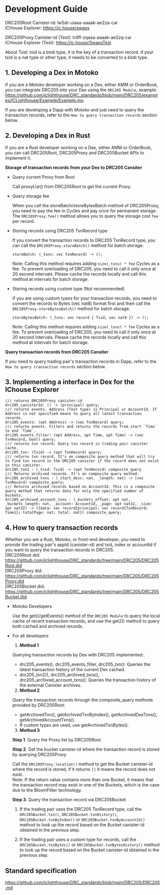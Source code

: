 # Development Guide

DRC205Root Canister-id: lw5dr-uiaaa-aaaak-ae2za-cai   
ICHouse Explorer: https://ic.house/swaps

DRC205Proxy Canister-id (Test): lr4ff-zqaaa-aaaak-ae2zq-cai   
ICHouse Explorer (Test): https://ic.house/SwapsTest

About Txid: txid is a blob type, it is the key of a transaction record. if your txid is a nat type or other type, it needs to be converted to a blob type.

## 1. Developing a Dex in Motoko

If you are a Motoko developer working on a Dex, either AMM or OrderBook, you can integrate DRC205 into your Dex using the `DRC205 Module`, example: https://github.com/iclighthouse/DRC_standards/blob/main/DRC205/examples/ICLighthouse/Example/Example.mo   

If you are developing a Dapp with Motoko and just need to query the transaction records, refer to the `How to query transaction records` section below.

## 2. Developing a Dex in Rust

If you are a Rust developer working on a Dex, either AMM or OrderBook, you can call DRC205Root, DRC205Proxy and DRC205Bucket APIs to implement it. 

**Storage of transaction records from your Dex to DRC205 Cansiter**

- Query current Proxy from Root

    Call proxyList() from DRC205Root to get the current Proxy.

- Query storage fee

    When you call the storeBatch/storeBytesBatch method of DRC205Proxy, you need to pay the fee in Cycles and pay once for permanent storage. The `DRC205Proxy.fee()` method allows you to query the storage cost `fee` per record.

- Storing records using DRC205 TxnRecord type

    If you convert the transaction records to DRC205 TxnRecord type, you can call the `DRC205Proxy.storeBatch()` method for batch storage.
    ```
    storeBatch: (_txns: vec TxnRecord) -> ();
    ```
    Note: Calling this method requires adding `size(_txns) * fee` Cycles as a fee. To prevent overloading of DRC205, you need to call it only once at 20 second intervals. Please cache the records locally and call this method at intervals for batch storage.

- Storing records using custom type (Not recommended)

    If you are using custom types for your transaction records, you need to convert the records to Bytes (vec nat8) format first and then call the `DRC205Proxy.storeBytesBatch()` method for batch storage.
    ```
    storeBytesBatch: (_txns: vec record { Txid; vec nat8 }) -> ();
    ```
    Note: Calling this method requires adding `size(_txns) * fee` Cycles as a fee. To prevent overloading of DRC205, you need to call it only once at 20 second intervals. Please cache the records locally and call this method at intervals for batch storage.

**Query transaction records from DRC205 Cansiter**

If you need to query trading pair's transaction records in Dapp, refer to the `How to query transaction records` section below.

## 3. Implementing a interface in Dex for the IChouse Explorer

```
/// returns DRC205Proxy canister-id
drc205_canisterId: () -> (principal) query;
/// returns events. Address (Text type) is Principal or AccountId. If Address is not specified means to query all latest transaction records.
drc205_events: (opt Address) -> (vec TxnRecord) query;
/// returns events. Filters and returns the records from start `Time` to end `Time`.
drc205_events_filter: (opt Address, opt Time, opt Time) -> (vec TxnRecord, bool) query;
/// returns txn record. Query txn record in trading pair canister cache.
drc205_txn: (Txid) -> (opt TxnRecord) query;
/// returns txn record. It's an composite query method that will try to find txn record in the DRC205 canister if the record does not exist in this canister.
drc205_txn2 : (_txid: Txid) -> (opt TxnRecord) composite_query
/// Returns archived records. It's an composite query method.
drc205_archived_txns : (_start_desc: nat, _length: nat) -> (vec TxnRecord) composite_query;
/// Returns archived records based on AccountId. This is a composite query method that returns data for only the specified number of buckets.
drc205_archived_account_txns : (_buckets_offset: opt nat, _buckets_length: nat, _account: AccountId, _page: opt nat32, _size: opt nat32) -> ({data: vec record{principal; vec record{TxnRecord; Time}}; totalPage: nat; total: nat}) composite_query;
```

## 4. How to query transaction records

Whether you are a Rust, Motoko, or front-end developer, you need to provide the trading pair's appId (canister-id) and txid, index or accountId if you want to query the transaction records in DRC205.    
DRC205Root did: https://github.com/iclighthouse/DRC_standards/tree/main/DRC205/DRC205Root.did   
DRC205Proxy did: https://github.com/iclighthouse/DRC_standards/tree/main/DRC205/DRC205Proxy.did   
DRC205Bucket did: https://github.com/iclighthouse/DRC_standards/tree/main/DRC205/DRC205Bucket.did   

- Motoko Developers

    Use the get()/getEvents() method of the `DRC205 Module` to query the local cache of recent transaction records, and use the get2() method to query both cached and archived records.

- For all developers

    1. **Method 1**

    Querying transaction records by Dex with DRC205 implemented:.
    - drc205_events(), drc205_events_filter, drc205_txn(): Queries the latest transaction history of the current Dex cached.
    - drc205_txn2(), drc205_archived_txns(), drc205_archived_account_txns(): Queries the transaction history of the external Canister archives.

    2. **Method 2**

    Query the transaction records through the composite_query methods provided by DRC205Root:
    - getArchivedTxn(), getArchivedTxnByIndex(), getArchivedDexTxns(), getArchivedAccountTxns().
    - If custom types are used, use getArchivedTxnBytes().

    3. **Method 3**

    **Step 1**. Query the Proxy list by DRC205Root.

    **Step 2**. Get the bucket canister-id where the transaction record is stored by querying DRC205Proxy

    Call the `DRC205Proxy.location()` method to get the Bucket canister-id where the record is stored, if it returns `[]` it means the record does not exist.  
    Note: If the return value contains more than one Bucket, it means that the transaction record may exist in one of the Buckets, which is the case due to the BloomFilter technology.

    **Step 3**. Query the transaction record via DRC205Bucket

    1) If the trading pair uses the DRC205 TxnRecord type, call the `DRC205Bucket.txn()`, `DRC205Bucket.txnHistory()`, `DRC205Bucket.txnByIndex()` or `DRC205Bucket.txnByAccountId()` method to look up the record based on the Bucket canister-id obtained in the previous step.

    2) If the trading pair uses a custom type for records, call the `DRC205Bucket.txnBytes()` or `DRC205Bucket.txnBytesHistory()` method to look up the record based on the Bucket canister-id obtained in the previous step. 

## Standard specification

https://github.com/iclighthouse/DRC_standards/blob/main/DRC205/DRC205.md